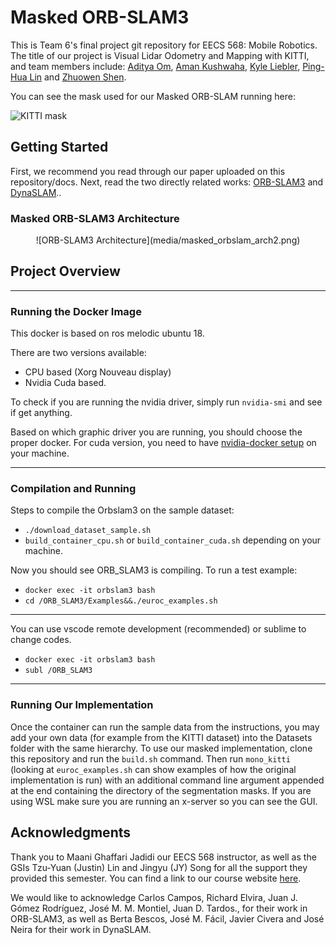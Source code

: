 # Masked ORB-SLAM3

This is Team 6's final project git repository for EECS 568: Mobile Robotics. The title of our project is Visual Lidar Odometry and Mapping with KITTI, and team members include: [Aditya Om](https://www.linkedin.com/in/adityaom/), [Aman Kushwaha](https://www.linkedin.com/in/aman-kushwaha-19b4681b1/), [Kyle Liebler](https://www.linkedin.com/in/lieblius/), [Ping-Hua Lin](https://www.linkedin.com/in/michaelphlin/) and [Zhuowen Shen](https://www.linkedin.com/in/zhuowenshen7558/).

You can see the mask used for our Masked ORB-SLAM running here: 
<p align="center">

 ![KITTI mask](media/mask_KITTI.gif)
</p>

## Getting Started

First, we recommend you read through our paper uploaded on this repository/docs. Next, read the two directly related works: [ORB-SLAM3](https://github.com/UZ-SLAMLab/ORB_SLAM3?msclkid=d3a88f5eb81f11ec968f0535c7080186) and [DynaSLAM](https://github.com/BertaBescos/DynaSLAM?msclkid=fe9695b7b81f11ec9d82fc4c92af772c)..

### Masked ORB-SLAM3 Architecture
<p align="center">
 ![ORB-SLAM3 Architecture](media/masked_orbslam_arch2.png)
</p>

## Project Overview




---
### Running the Docker Image

This docker is based on ros melodic ubuntu 18.

There are two versions available:
- CPU based (Xorg Nouveau display)
- Nvidia Cuda based. 

To check if you are running the nvidia driver, simply run `nvidia-smi` and see if get anything.

Based on which graphic driver you are running, you should choose the proper docker. For cuda version, you need to have [nvidia-docker setup](https://docs.nvidia.com/datacenter/cloud-native/container-toolkit/install-guide.html) on your machine.

---

### Compilation and Running

Steps to compile the Orbslam3 on the sample dataset:

- `./download_dataset_sample.sh`
- `build_container_cpu.sh` or `build_container_cuda.sh` depending on your machine.

Now you should see ORB_SLAM3 is compiling. 
To run a test example:
- `docker exec -it orbslam3 bash`
- `cd /ORB_SLAM3/Examples&&./euroc_examples.sh`

---

You can use vscode remote development (recommended) or sublime to change codes.
- `docker exec -it orbslam3 bash`
- `subl /ORB_SLAM3`

---

### Running Our Implementation

Once the container can run the sample data from the instructions, you may add your own data (for example from the KITTI dataset) into the Datasets folder with the same hierarchy. To use our masked implementation, clone this repository and run the `build.sh` command. Then run `mono_kitti` (looking at `euroc_examples.sh` can show examples of how the original implementation is run) with an additional command line argument appended at the end containing the directory of the segmentation masks. If you are using WSL make sure you are running an x-server so you can see the GUI.

## Acknowledgments

Thank you to Maani Ghaffari Jadidi our EECS 568 instructor, as well as the GSIs Tzu-Yuan (Justin) Lin and Jingyu (JY) Song for all the support they provided this semester. You can find a link to our course website [here](http://robots.engin.umich.edu/mobilerobotics/).

We would like to acknowledge  Carlos Campos, Richard Elvira, Juan J. Gómez Rodríguez, José M. M. Montiel, Juan D. Tardos., for their work in ORB-SLAM3, as well as Berta Bescos, José M. Fácil, Javier Civera and José Neira for their work in DynaSLAM. 